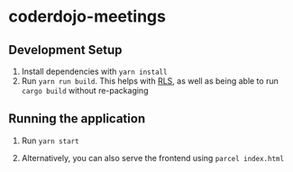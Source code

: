 # coderdojo-meetings

## Development Setup

  1. Install dependencies with `yarn install`
  2. Run `yarn run build`. This helps with [RLS](https://github.com/rust-lang/rls-vscode), as well as being able to run `cargo build` without re-packaging

## Running the application

  1. Run `yarn start`

  2. Alternatively, you can also serve the frontend using `parcel index.html`
